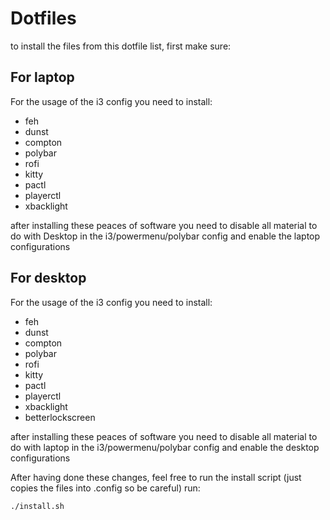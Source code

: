 # Dotfiles

to install the files from this dotfile list, first make sure:

## For laptop

For the usage of the i3 config you need to install:

- feh
- dunst
- compton
- polybar
- rofi
- kitty
- pactl
- playerctl
- xbacklight

after installing these peaces of software you need to disable all
material to do with Desktop in the i3/powermenu/polybar config
and enable the laptop configurations

## For desktop

For the usage of the i3 config you need to install:

- feh
- dunst
- compton
- polybar
- rofi
- kitty
- pactl
- playerctl
- xbacklight
- betterlockscreen

after installing these peaces of software you need to disable all
material to do with laptop in the i3/powermenu/polybar config
and enable the desktop configurations

After having done these changes, feel free to run the install script
(just copies the files into .config so be careful) run:

``` bash
./install.sh

